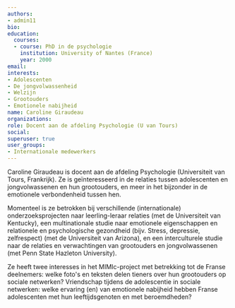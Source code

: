 ```yaml
---
authors:
- admin11
bio: 
education:
  courses:
  - course: PhD in de psychologie
    institution: University of Nantes (France)
    year: 2000
email:
interests:
- Adolescenten
- De jongvolwassenheid
- Welzijn
- Grootouders
- Emotionele nabijheid
name: Caroline Giraudeau
organizations:
role: Docent aan de afdeling Psychologie (U van Tours)
social:
superuser: true
user_groups:
- Internationale medewerkers
---
```


Caroline Giraudeau is docent aan de afdeling Psychologie (Universiteit van Tours, Frankrijk). Ze is geïnteresseerd in de relaties tussen adolescenten en jongvolwassenen en hun grootouders, en meer in het bijzonder in de emotionele verbondenheid tussen hen.

Momenteel is ze betrokken bij verschillende (internationale) onderzoeksprojecten naar leerling-leraar relaties (met de Universiteit van Kentucky), een multinationale studie naar emotionele eigenschappen en relationele en psychologische gezondheid (bijv. Stress, depressie, zelfrespect) (met de Universiteit van Arizona), en een interculturele studie naar de relaties en verwachtingen van grootouders en jongvolwassenen (met Penn State Hazleton University).

Ze heeft twee interesses in het MIMIc-project met betrekking tot de Franse deelnemers: welke foto's en teksten delen tieners over hun grootouders op sociale netwerken? Vriendschap tijdens de adolescentie in sociale netwerken: welke ervaring (en) van emotionele nabijheid hebben Franse adolescenten met hun leeftijdsgenoten en met beroemdheden?